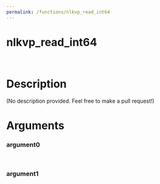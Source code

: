 ```yaml
---
permalink: /functions/nlkvp_read_int64
---
```

# nlkvp_read_int64  
&nbsp;  
# Description  
(No description provided. Feel free to make a pull request!) 
&nbsp;  
# Arguments
### argument0

&nbsp;    
### argument1

&nbsp;    


